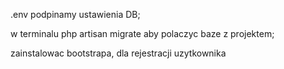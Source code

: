 .env podpinamy ustawienia DB;

w terminalu php artisan migrate aby polaczyc baze z projektem;

zainstalowac bootstrapa, dla rejestracji uzytkownika